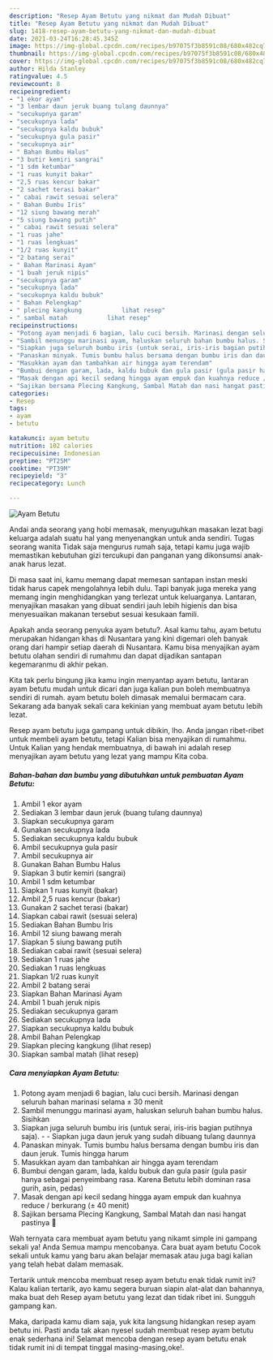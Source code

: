 ```yaml
---
description: "Resep Ayam Betutu yang nikmat dan Mudah Dibuat"
title: "Resep Ayam Betutu yang nikmat dan Mudah Dibuat"
slug: 1418-resep-ayam-betutu-yang-nikmat-dan-mudah-dibuat
date: 2021-03-24T16:28:45.345Z
image: https://img-global.cpcdn.com/recipes/b97075f3b8591c08/680x482cq70/ayam-betutu-foto-resep-utama.jpg
thumbnail: https://img-global.cpcdn.com/recipes/b97075f3b8591c08/680x482cq70/ayam-betutu-foto-resep-utama.jpg
cover: https://img-global.cpcdn.com/recipes/b97075f3b8591c08/680x482cq70/ayam-betutu-foto-resep-utama.jpg
author: Hilda Stanley
ratingvalue: 4.5
reviewcount: 8
recipeingredient:
- "1 ekor ayam"
- "3 lembar daun jeruk buang tulang daunnya"
- "secukupnya garam"
- "secukupnya lada"
- "secukupnya kaldu bubuk"
- "secukupnya gula pasir"
- "secukupnya air"
- " Bahan Bumbu Halus"
- "3 butir kemiri sangrai"
- "1 sdm ketumbar"
- "1 ruas kunyit bakar"
- "2,5 ruas kencur bakar"
- "2 sachet terasi bakar"
- " cabai rawit sesuai selera"
- " Bahan Bumbu Iris"
- "12 siung bawang merah"
- "5 siung bawang putih"
- " cabai rawit sesuai selera"
- "1 ruas jahe"
- "1 ruas lengkuas"
- "1/2 ruas kunyit"
- "2 batang serai"
- " Bahan Marinasi Ayam"
- "1 buah jeruk nipis"
- "secukupnya garam"
- "secukupnya lada"
- "secukupnya kaldu bubuk"
- " Bahan Pelengkap"
- " plecing kangkung           lihat resep"
- " sambal matah           lihat resep"
recipeinstructions:
- "Potong ayam menjadi 6 bagian, lalu cuci bersih. Marinasi dengan seluruh bahan marinasi selama ± 30 menit"
- "Sambil menunggu marinasi ayam, haluskan seluruh bahan bumbu halus. Sisihkan"
- "Siapkan juga seluruh bumbu iris (untuk serai, iris-iris bagian putihnya saja).  Siapkan juga daun jeruk yang sudah dibuang tulang daunnya"
- "Panaskan minyak. Tumis bumbu halus bersama dengan bumbu iris dan daun jeruk. Tumis hingga harum"
- "Masukkan ayam dan tambahkan air hingga ayam terendam"
- "Bumbui dengan garam, lada, kaldu bubuk dan gula pasir (gula pasir hanya sebagai penyeimbang rasa. Karena Betutu lebih dominan rasa gurih, asin, pedas)"
- "Masak dengan api kecil sedang hingga ayam empuk dan kuahnya reduce / berkurang (± 40 menit)"
- "Sajikan bersama Plecing Kangkung, Sambal Matah dan nasi hangat pastinya 🤭"
categories:
- Resep
tags:
- ayam
- betutu

katakunci: ayam betutu 
nutrition: 102 calories
recipecuisine: Indonesian
preptime: "PT25M"
cooktime: "PT39M"
recipeyield: "3"
recipecategory: Lunch

---
```



![Ayam Betutu](https://img-global.cpcdn.com/recipes/b97075f3b8591c08/680x482cq70/ayam-betutu-foto-resep-utama.jpg)

Andai anda seorang yang hobi memasak, menyuguhkan masakan lezat bagi keluarga adalah suatu hal yang menyenangkan untuk anda sendiri. Tugas seorang  wanita Tidak saja mengurus rumah saja, tetapi kamu juga wajib memastikan kebutuhan gizi tercukupi dan panganan yang dikonsumsi anak-anak harus lezat.

Di masa  saat ini, kamu memang dapat memesan santapan instan meski tidak harus capek mengolahnya lebih dulu. Tapi banyak juga mereka yang memang ingin menghidangkan yang terlezat untuk keluarganya. Lantaran, menyajikan masakan yang dibuat sendiri jauh lebih higienis dan bisa menyesuaikan makanan tersebut sesuai kesukaan famili. 



Apakah anda seorang penyuka ayam betutu?. Asal kamu tahu, ayam betutu merupakan hidangan khas di Nusantara yang kini digemari oleh banyak orang dari hampir setiap daerah di Nusantara. Kamu bisa menyajikan ayam betutu olahan sendiri di rumahmu dan dapat dijadikan santapan kegemaranmu di akhir pekan.

Kita tak perlu bingung jika kamu ingin menyantap ayam betutu, lantaran ayam betutu mudah untuk dicari dan juga kalian pun boleh membuatnya sendiri di rumah. ayam betutu boleh dimasak memalui bermacam cara. Sekarang ada banyak sekali cara kekinian yang membuat ayam betutu lebih lezat.

Resep ayam betutu juga gampang untuk dibikin, lho. Anda jangan ribet-ribet untuk membeli ayam betutu, tetapi Kalian bisa menyajikan di rumahmu. Untuk Kalian yang hendak membuatnya, di bawah ini adalah resep menyajikan ayam betutu yang lezat yang mampu Kita coba.

<!--inarticleads1-->

##### Bahan-bahan dan bumbu yang dibutuhkan untuk pembuatan Ayam Betutu:

1. Ambil 1 ekor ayam
1. Sediakan 3 lembar daun jeruk (buang tulang daunnya)
1. Siapkan secukupnya garam
1. Gunakan secukupnya lada
1. Sediakan secukupnya kaldu bubuk
1. Ambil secukupnya gula pasir
1. Ambil secukupnya air
1. Gunakan  Bahan Bumbu Halus
1. Siapkan 3 butir kemiri (sangrai)
1. Ambil 1 sdm ketumbar
1. Siapkan 1 ruas kunyit (bakar)
1. Ambil 2,5 ruas kencur (bakar)
1. Gunakan 2 sachet terasi (bakar)
1. Siapkan  cabai rawit (sesuai selera)
1. Sediakan  Bahan Bumbu Iris
1. Ambil 12 siung bawang merah
1. Siapkan 5 siung bawang putih
1. Sediakan  cabai rawit (sesuai selera)
1. Sediakan 1 ruas jahe
1. Sediakan 1 ruas lengkuas
1. Siapkan 1/2 ruas kunyit
1. Ambil 2 batang serai
1. Siapkan  Bahan Marinasi Ayam
1. Ambil 1 buah jeruk nipis
1. Sediakan secukupnya garam
1. Sediakan secukupnya lada
1. Siapkan secukupnya kaldu bubuk
1. Ambil  Bahan Pelengkap
1. Siapkan  plecing kangkung           (lihat resep)
1. Siapkan  sambal matah           (lihat resep)




<!--inarticleads2-->

##### Cara menyiapkan Ayam Betutu:

1. Potong ayam menjadi 6 bagian, lalu cuci bersih. Marinasi dengan seluruh bahan marinasi selama ± 30 menit
1. Sambil menunggu marinasi ayam, haluskan seluruh bahan bumbu halus. Sisihkan
1. Siapkan juga seluruh bumbu iris (untuk serai, iris-iris bagian putihnya saja). -  - Siapkan juga daun jeruk yang sudah dibuang tulang daunnya
1. Panaskan minyak. Tumis bumbu halus bersama dengan bumbu iris dan daun jeruk. Tumis hingga harum
1. Masukkan ayam dan tambahkan air hingga ayam terendam
1. Bumbui dengan garam, lada, kaldu bubuk dan gula pasir (gula pasir hanya sebagai penyeimbang rasa. Karena Betutu lebih dominan rasa gurih, asin, pedas)
1. Masak dengan api kecil sedang hingga ayam empuk dan kuahnya reduce / berkurang (± 40 menit)
1. Sajikan bersama Plecing Kangkung, Sambal Matah dan nasi hangat pastinya 🤭




Wah ternyata cara membuat ayam betutu yang nikamt simple ini gampang sekali ya! Anda Semua mampu mencobanya. Cara buat ayam betutu Cocok sekali untuk kamu yang baru akan belajar memasak atau juga bagi kalian yang telah hebat dalam memasak.

Tertarik untuk mencoba membuat resep ayam betutu enak tidak rumit ini? Kalau kalian tertarik, ayo kamu segera buruan siapin alat-alat dan bahannya, maka buat deh Resep ayam betutu yang lezat dan tidak ribet ini. Sungguh gampang kan. 

Maka, daripada kamu diam saja, yuk kita langsung hidangkan resep ayam betutu ini. Pasti anda tak akan nyesel sudah membuat resep ayam betutu enak sederhana ini! Selamat mencoba dengan resep ayam betutu enak tidak rumit ini di tempat tinggal masing-masing,oke!.

